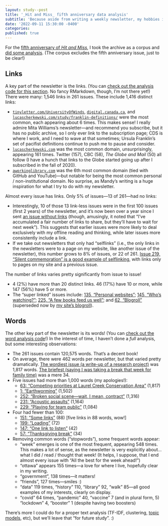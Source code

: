 ```yaml
---
layout: study--post
title: '_Hit and Miss_ fifth anniversary data analysis'
subtitle: 'Because aside from writing a weekly newsletter, my hobbies include analysing data, especially my own'
date: '2022-09-11 15:30:00 -0400'
categories:
published: true
---
```


For the [fifth anniversary of _Hit and Miss_](https://lucascherkewski.com/hit-and-miss/262-five-years-thank-you/), I took the archive as a corpus and [did some analysis](https://github.com/lchski/hit-and-miss-analysis). (The corpus excludes the fifth anniversary issue, just to be clear!)

## Links

A key part of the newsletter is the links. (You can [check out the analysis code for this section](https://github.com/lchski/hit-and-miss-analysis/blob/main/analysis/2022-09-11-fifth-anniversary-linktrospective.R). No fancy RMarkdown, though, I’m not there yet!) There were many: 1,546 links in 261 issues. These include 1,416 distinct links:

- [`tinyletter.com/UniversityOfWinds`](https://tinyletter.com/UniversityOfWinds), [`digital.canada.ca`](https://digital.canada.ca/), and [`lucascherkewski.com/study/franklin-definitions/`](https://lucascherkewski.com/study/franklin-definitions/) were the most common, each appearing about 6 times. This makes sense! I really admire Mita Williams’s newsletter—and recommend you subscribe, but it has no public archive, so I only ever link to the subscription page; CDS is where I work, and I need to wave at that sometimes; Ursula Franklin’s set of pacifist definitions continue to push me to pause and consider.
- [`lucascherkewski.com`](https://lucascherkewski.com/) was the most common domain, unsurprisingly, appearing 161 times. Twitter (157), CBC (58), _The Globe and Mail_ (50) all follow (I have a hunch that links to the Globe started going up after I subscribed in the fall of 2020).
- [`aworkinglibrary.com`](https://aworkinglibrary.com/) was the 6th most common domain (tied with GitHub and YouTube)—but notable for being the most common personal / non-institutional domain. No surprise, as Mandy’s writing is a huge inspiration for what I try to do with my newsletter.

Almost every issue has links. Only 5% of issues—13 of 261—had no links:

- Interestingly, 10 of those 13 link-less issues were in the first 100 issues (first 2 years) of the newsletter, and it’s now been over a year since I sent [an issue without links](https://lucascherkewski.com/hit-and-miss/199-loading/) (though, amusingly, it noted that “I’ve accumulated a fair number of links to share, but they’ll have to wait for next week”). This suggests that earlier issues were more likely to deal exclusively with my offline reading and thinking, while later issues more consistently include a link.
- If we take out newsletters that only had “selflinks” (i.e., the only links in the newsletters were to a page on my website, like another issue of the newsletter), this number grows to 8% of issues, or 22 of 261. [Issue 219, “Silent commemoration” is a good example of selflinking](https://lucascherkewski.com/hit-and-miss/219-silent-commemoration/), with links only to pages on my site and a previous issue.

The number of links varies pretty significantly from issue to issue!

- 4 (2%) have more than 20 distinct links. 46 (17%) have 10 or more, while 147 (56%) have 5 or more.
- The “super linked” issues include: [135, “Personal websites”](https://lucascherkewski.com/hit-and-miss/135-personal-websites/); [145, “Who’s watching?”](https://lucascherkewski.com/hit-and-miss/145-whos-watching/); [225, “A few books feed us well”](https://lucascherkewski.com/hit-and-miss/225-a-few-books-feed-well/); and [62, “Blogroll”](https://lucascherkewski.com/hit-and-miss/62-blogroll/) (superseded now by [my site’s blogroll](https://lucascherkewski.com/rolls/)).

## Words

The other key part of the newsletter is its words! (You can [check out the word analysis code](https://github.com/lchski/hit-and-miss-analysis/blob/main/analysis/2022-09-11-fifth-anniversary-words.R)!) In the interest of time, I haven’t done a _full_ analysis, but some interesting observations:

- The 261 issues contain 120,575 words. That’s a decent book!
- On average, there were 462 words per newsletter, but that varied pretty dramatically. [The wordiest issue (a write-up of a research project)](https://lucascherkewski.com/hit-and-miss/63-laurel-creek-conservation-area/) was 1,817 words. [The briefest (saying I was taking a break that week for family time)](https://lucascherkewski.com/hit-and-miss/57-thanksgiving-break/) was a mere 34.
- Five issues had more than 1,000 words (my apologies!):
	- [63: “Competing priorities at Laurel Creek Conservation Area”](https://lucascherkewski.com/hit-and-miss/63-laurel-creek-conservation-area/) (1,817)
	- [1: “Earthworming”](https://lucascherkewski.com/hit-and-miss/1-earthworming/) (1,502)
	- [252: “Broken social scene—wait, I mean, contract”](https://lucascherkewski.com/hit-and-miss/252-broken-social-contract/) (1,316)
	- [231: “Acoustic assaults”](https://lucascherkewski.com/hit-and-miss/231-acoustic-assaults/) (1,164)
	- [229: “Playing for team public”](https://lucascherkewski.com/hit-and-miss/229-playing-team-public/) (1,084)
- Four had fewer than 100:
	- [151: “Some links”](https://lucascherkewski.com/hit-and-miss/151-links/) (88) [five links in 88 words, wow!]
	- [199: “Loading”](https://lucascherkewski.com/hit-and-miss/199-loading/) (72)
	- [147: “One link to listen”](https://lucascherkewski.com/hit-and-miss/147-one-link-listen/) (42)
	- [57: “Thanksgiving break”](https://lucascherkewski.com/hit-and-miss/57-thanksgiving-break/) (34)
- Removing common words (“stopwords”), some frequent words appear:
	- “week” emerges is one of the most frequent, appearing 548 times. This makes a lot of sense, as the newsletter is very explicitly about… what I did / read / thought that week! (It helps, I suppose, that I end almost every issue with “All the best for the week ahead!”)
	- “ottawa” appears 155 times—a love for where I live, hopefully clear in my writing.
	- “government”, 138 times—it matters!
	- “friends”, 127 times—smiles :)
	- “data” 119 times, “history” 110, “library” 92, “walk” 85—all good examples of my interests, clearly on display.
	- “covid” 64 times, “pandemic” 40, “vaccine” 7 (and in plural form, 5) “lockdown” 4, “booster” 1 (despite having two boosters)

There’s more I could do for a proper text analysis (TF-IDF, clustering, [topic models](https://his3305.labs.lucascherkewski.com/), etc), but we’ll leave that “for future study”. :)
